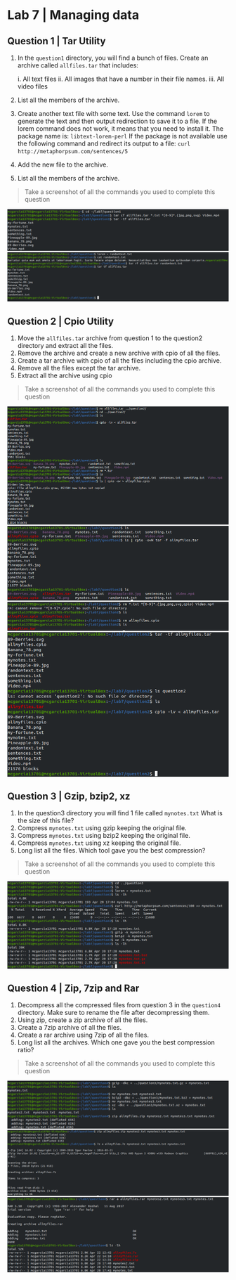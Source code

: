 # Lab 7 | Managing data

## Question 1 | Tar Utility
1. In the `question1` directory, you will find a bunch of files. Create an archive called `allfiles.tar` that includes:

    i. All text files
    ii. All images that have a number in their file names.
    iii. All video files
2. List all the members of the archive.
3. Create another text file with some text. Use the command `lorem` to generate the text and then output redirection to save it to a file. If the lorem command does not work, it means that you need to install it. The package name is: `libtext-lorem-perl` If the package is not available use the following command and redirect its output to a file: `curl http://metaphorpsum.com/sentences/5`
4. Add the new file to the archive.
5. List all the members of the archive.
> Take a screenshot of all the commands you used to complete this question

![Question 1](../images/Lab7/lab7q1.png)
![Question 1](../images/Lab7/lab7q11.png)

## Question 2 | Cpio Utility

1. Move the `allfiles.tar` archive from question 1 to the question2 directory and extract all the files.
2. Remove the archive and create a new archive with cpio of all the files.
3. Create a tar archive with cpio of all the files including the cpio archive.
4. Remove all the files except the tar archive.
5. Extract all the archive using cpio
> Take a screenshot of all the commands you used to complete this question

![Question 2](../images/lab7/../Lab7/lab7q2.png)
![Question 2](../images/lab7/../Lab7/lab7q21.png)
![Question 2](../images/lab7/../Lab7/lab7q22.png)
![Question 2](../images/lab7/../Lab7/lab7q23.png)

## Question 3 | Gzip, bzip2, xz

1. In the question3 directory you will find 1 file called `mynotes.txt` What is the size of this file?
2. Compress `mynotes.txt` using gzip keeping the original file.
3. Compress `mynotes.txt` using bzip2 keeping the original file.
4. Compress `mynotes.txt` using xz keeping the original file.
5. Long list all the files. Which tool gave you the best compression?
> Take a screenshot of all the commands you used to complete this question

![Question 3](../images/lab7/../Lab7/lab7q31.png)

## Question 4 | Zip, 7zip and Rar

1. Decompress all the compressed files from question 3 in the `question4` directory. Make sure to rename the file after decompressing them.
2. Using zip, create a zip archive of all the files.
3. Create a 7zip archive of all the files.
4. Create a rar archive using 7zip of all the files.
5. Long list all the archives. Which one gave you the best compression ratio?
> Take a screenshot of all the commands you used to complete this question

![Question 4](../images/lab7/../Lab7/lab7q4.png)
![Question 4](../images/lab7/../Lab7/lab7q41.png)
![Question 4](../images/lab7/../Lab7/lab7q42.png)

